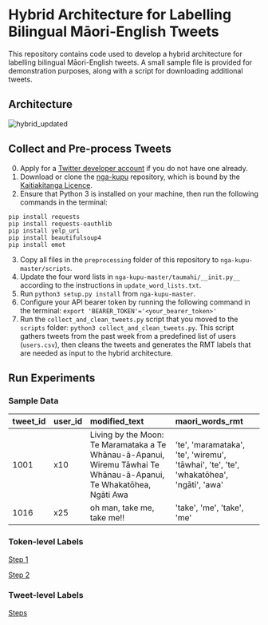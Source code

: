 # Hybrid Architecture for Labelling Bilingual Māori-English Tweets

This repository contains code used to develop a hybrid architecture for labelling bilingual Māori-English tweets. A small sample file is provided for demonstration purposes, along with a script for downloading additional tweets.

## Architecture

![hybrid_updated](https://user-images.githubusercontent.com/107286789/173212143-ef287a66-2f30-4b31-9ee7-1fc53409925b.png)

## Collect and Pre-process Tweets
  
0. Apply for a [Twitter developer account](https://developer.twitter.com/en/apply-for-access) if you do not have one already.
1. Download or clone the [nga-kupu](https://github.com/TeHikuMedia/nga-kupu) repository, which is bound by the [Kaitiakitanga Licence](https://tehiku.nz/te-hiku-tech/te-hiku-dev-korero/25141/data-sovereignty-and-the-kaitiakitanga-license).
2. Ensure that Python 3 is installed on your machine, then run the following commands in the terminal:
```
pip install requests
pip install requests-oauthlib
pip install yelp_uri
pip install beautifulsoup4
pip install emot
```
3. Copy all files in the `preprocessing` folder of this repository to `nga-kupu-master/scripts`. 
4. Update the four word lists in `nga-kupu-master/taumahi/__init.py__` according to the instructions in `update_word_lists.txt`.
5. Run `python3 setup.py install` from `nga-kupu-master`.
6. Configure your API bearer token by running the following command in the terminal: `export 'BEARER_TOKEN'='<your_bearer_token>'`
7. Run the `collect_and_clean_tweets.py` script that you moved to the `scripts` folder: `python3 collect_and_clean_tweets.py`.
This script gathers tweets from the past week from a predefined list of users (`users.csv`), then cleans the tweets and generates the RMT labels that are needed as input to the hybrid architecture.

## Run Experiments

### Sample Data
|tweet_id	|user_id	|modified_text|maori_words_rmt|
| :------ | :-------- | :-------- | :----- |
|1001|	x10|	Living by the Moon: Te Maramataka a Te Whānau-ā-Apanui, Wiremu Tāwhai Te Whānau-ā-Apanui, Te Whakatōhea, Ngāti Awa <link>	| 'te', 'maramataka', 'te', 'wiremu', 'tāwhai', 'te', 'te', 'whakatōhea', 'ngāti', 'awa'|		
|1016|	x25|	<user> oh man, take me, take me!!|	'take', 'me', 'take', 'me'|

### Token-level Labels
[Step 1](Step1-Token-level.ipynb)
  
[Step 2](Step2-Token-level.ipynb)

### Tweet-level Labels
[Steps](Tweet-labels.ipynb)
